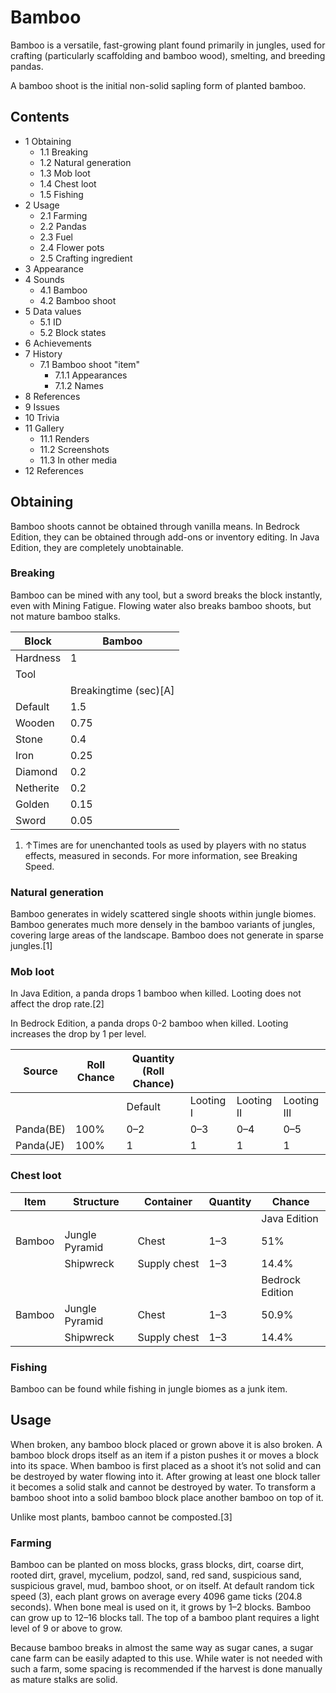 # Bamboo
Bamboo is a versatile, fast-growing plant found primarily in jungles, used for crafting (particularly scaffolding and bamboo wood), smelting, and breeding pandas.

A bamboo shoot is the initial non-solid sapling form of planted bamboo.

## Contents
- 1 Obtaining
	- 1.1 Breaking
	- 1.2 Natural generation
	- 1.3 Mob loot
	- 1.4 Chest loot
	- 1.5 Fishing
- 2 Usage
	- 2.1 Farming
	- 2.2 Pandas
	- 2.3 Fuel
	- 2.4 Flower pots
	- 2.5 Crafting ingredient
- 3 Appearance
- 4 Sounds
	- 4.1 Bamboo
	- 4.2 Bamboo shoot
- 5 Data values
	- 5.1 ID
	- 5.2 Block states
- 6 Achievements
- 7 History
	- 7.1 Bamboo shoot "item"
		- 7.1.1 Appearances
		- 7.1.2 Names
- 8 References
- 9 Issues
- 10 Trivia
- 11 Gallery
	- 11.1 Renders
	- 11.2 Screenshots
	- 11.3 In other media
- 12 References

## Obtaining
Bamboo shoots cannot be obtained through vanilla means. In Bedrock Edition, they can be obtained through add-ons or inventory editing. In Java Edition, they are completely unobtainable.

### Breaking
Bamboo can be mined with any tool, but a sword breaks the block instantly, even with Mining Fatigue. Flowing water also breaks bamboo shoots, but not mature bamboo stalks.

| Block     | Bamboo                |
|-----------|-----------------------|
| Hardness  | 1                     |
| Tool      |                       |
|           | Breakingtime (sec)[A] |
| Default   | 1.5                   |
| Wooden    | 0.75                  |
| Stone     | 0.4                   |
| Iron      | 0.25                  |
| Diamond   | 0.2                   |
| Netherite | 0.2                   |
| Golden    | 0.15                  |
| Sword     | 0.05                  |

1. ↑Times are for unenchanted tools as used by players with no status effects, measured in seconds. For more information, see Breaking Speed.



### Natural generation
Bamboo generates in widely scattered single shoots within jungle biomes. Bamboo generates much more densely in the bamboo variants of jungles, covering large areas of the landscape. Bamboo does not generate in sparse jungles.[1]


### Mob loot
In Java Edition, a panda drops 1 bamboo when killed. Looting does not affect the drop rate.[2]

In Bedrock Edition, a panda drops 0-2 bamboo when killed. Looting increases the drop by 1 per level.

| Source    | Roll Chance | Quantity (Roll Chance) |           |            |             |
|-----------|-------------|------------------------|-----------|------------|-------------|
|           |             | Default                | Looting I | Looting II | Looting III |
| Panda(BE) | 100%        | 0–2                    | 0–3       | 0–4        | 0–5         |
| Panda(JE) | 100%        | 1                      | 1         | 1          | 1           |

### Chest loot
| Item   | Structure      | Container    | Quantity | Chance          |
|--------|----------------|--------------|----------|-----------------|
|        |                |              |          | Java Edition    |
| Bamboo | Jungle Pyramid | Chest        | 1–3      | 51%             |
|        | Shipwreck      | Supply chest | 1–3      | 14.4%           |
|        |                |              |          | Bedrock Edition |
| Bamboo | Jungle Pyramid | Chest        | 1–3      | 50.9%           |
|        | Shipwreck      | Supply chest | 1–3      | 14.4%           |

### Fishing
Bamboo can be found while fishing in jungle biomes as a junk item.

## Usage
When broken, any bamboo block placed or grown above it is also broken. A bamboo block drops itself as an item if a piston pushes it or moves a block into its space. When bamboo is first placed as a shoot it’s not solid and can be destroyed by water flowing into it. After growing at least one block taller it becomes a solid stalk and cannot be destroyed by water. To transform a bamboo shoot into a solid bamboo block place another bamboo on top of it.

Unlike most plants, bamboo cannot be composted.[3]

### Farming
Bamboo can be planted on moss blocks, grass blocks, dirt, coarse dirt, rooted dirt, gravel, mycelium, podzol, sand, red sand, suspicious sand, suspicious gravel, mud, bamboo shoot, or on itself. At default random tick speed (3), each plant grows on average every 4096 game ticks (204.8 seconds). When bone meal is used on it, it grows by 1–2 blocks. Bamboo can grow up to 12–16 blocks tall. The top of a bamboo plant requires a light level of 9 or above to grow.

Because bamboo breaks in almost the same way as sugar canes, a sugar cane farm can be easily adapted to this use. While water is not needed with such a farm, some spacing is recommended if the harvest is done manually as mature stalks are solid.

